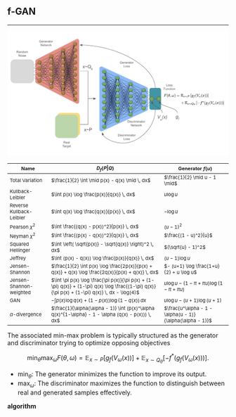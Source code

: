 ## f-GAN

---

![alt text](https://github.com/StefanoPenazzi2/StefanoPenazzi2.github.io/blob/main/imgs/fgans/fgans_architecture.png?raw=true)

<style scoped>
table {
  font-size: 11px;
}
</style>

| Name                    | $D_f(P \| Q)$                                                                                                                                  | Generator $f(u)$                                          |
|-------------------------|------------------------------------------------------------------------------------------------------------------------------------------------|-----------------------------------------------------------|
| Total Variation         | $\frac{1}{2} \int \mid p(x) - q(x) \mid \, dx$                                                                                                 | $\frac{1}{2} \mid u - 1 \mid$                                 |
| Kullback-Leibler        | $\int p(x) \log \frac{p(x)}{q(x)} \, dx$                                                                                                       | $u \log u$                                                |
| Reverse Kullback-Leibler | $\int q(x) \log \frac{q(x)}{p(x)} \, dx$                                                                                                       | $-\log u$                                                 |
| Pearson $\chi^2$      | $\int \frac{(q(x) - p(x))^2}{p(x)} \, dx$                                                                                                      | $(u - 1)^2$                                               |
| Neyman $\chi^2$       | $\int \frac{(p(x) - q(x))^2}{q(x)} \, dx$                                                                                                      | $\frac{(1 - u)^2}{u}$                                     |
| Squared Hellinger       | $\int \left( \sqrt{p(x)} - \sqrt{q(x)} \right)^2 \, dx$                                                                                        | $(\sqrt{u} - 1)^2$                                        |
| Jeffrey                 | $\int (p(x) - q(x)) \log \frac{p(x)}{q(x)} \, dx$                                                                                              | $(u - 1) \log u$                                          |
| Jensen-Shannon          | $\frac{1}{2} \int p(x) \log \frac{2p(x)}{p(x) + q(x)} + q(x) \log \frac{2q(x)}{p(x) + q(x)} \, dx$                                             | $- (u+1) \log \frac{1+u}{2} + u \log u$                   |
| Jensen-Shannon-weighted | $\int \pi p(x) \log \frac{\pi p(x)}{\pi p(x) + (1-\pi) q(x)} + (1-\pi) q(x) \log \frac{(1-\pi) q(x)}{\pi p(x) + (1-\pi) q(x)} \, dx - \log(4)$ | $u \log u - (1 - \pi + \pi u) \log(1 - \pi + \pi u)$      |
| GAN                     | $- \int p(x) \log q(x) + (1 - p(x)) \log(1 - q(x)) \, dx$                                                                                      | $u \log u - (u + 1) \log (u + 1)$                         |
| $\alpha$-divergence   | $\frac{1}{\alpha(\alpha - 1)} \int (p(x)^\alpha q(x)^{1-\alpha} - 1 - \alpha (q(x) - p(x))) \, dx$                                             | $\frac{u^\alpha - 1 - \alpha(u - 1)}{\alpha(\alpha - 1)}$ |


The associated min-max problem is typically structured as the generator and discriminator trying to optimize opposing objectives

$$
\min_{\theta} \max_{\omega} F(\theta, \omega) = \mathbb{E}_{x \sim P} \left[g_f(V_\omega(x))\right] + \mathbb{E}_{x \sim Q_\theta} \left[-f^*(g_f(V_\omega(x)))\right].
$$

- $\min_{\theta}$: The generator minimizes the function to improve its output.
- $\max_{\omega}$: The discriminator maximizes the function to distinguish between real and generated samples effectively. 

**algorithm**


